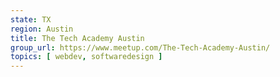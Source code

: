 ```yaml
---
state: TX
region: Austin
title: The Tech Academy Austin
group_url: https://www.meetup.com/The-Tech-Academy-Austin/
topics: [ webdev, softwaredesign ]
---
```

